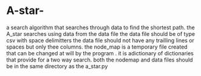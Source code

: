 # A-star-
a search algorithm that searches through data to find the shortest path.
the A_star searches using data from the data file
the data file should be of type csv with space delimitters
the data file should not have any trailling lines or spaces but only thee columns.
the node_map is a temporary file created that can be changed at will by the program .
it is adictionary of dictionaries that provide for a two way search.
both the nodemap and data files should be in the same directory as the a_star.py
